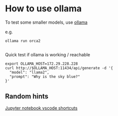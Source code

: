 # How to use ollama

To test some smaller models, use [ollama](https://ollama.ai/library)

e.g. 
```
ollama run orca2
```

##
Quick test if ollama is working / reachable
```
export OLLAMA_HOST=172.29.228.228
curl http://$OLLAMA_HOST:11434/api/generate -d '{
  "model": "llama2",
  "prompt": "Why is the sky blue?"
}'
```

## Random hints
[Jupyter notebook vscode shortcuts](https://github.com/microsoft/vscode-jupyter/issues/4376)
